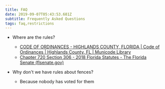 ```yaml
---
title: FAQ
date: 2019-09-07T05:43:53.681Z
subtitle: Frequently Asked Questions
tags: faq,restrictions
---
```

* Where are the rules?

  * [CODE OF ORDINANCES - HIGHLANDS COUNTY, FLORIDA | Code of Ordinances | Highlands County, FL | Municode Library](https://library.municode.com/fl/highlands_county/codes/code_of_ordinances?nodeId=CD_ORDHICOFL)
  * [Chapter 720 Section 306 - 2018 Florida Statutes - The Florida Senate (flsenate.gov)](https://www.flsenate.gov/Laws/Statutes/2018/720.306)
* W﻿hy don't we have rules about fences?

  * B﻿ecause nobody has voted for them